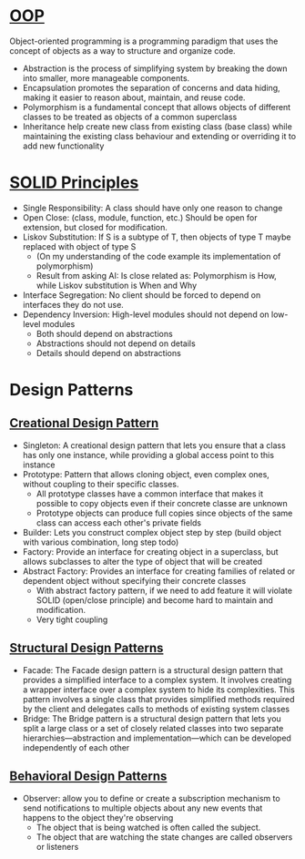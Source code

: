 # [OOP](https://cloudaffle.com/series/object-oriented-typescript/introduction-to-oop/)

Object-oriented programming is a programming paradigm that uses the concept of objects as a way to structure and organize code.

* Abstraction is the process of simplifying system by breaking the down into smaller, more manageable components.
* Encapsulation promotes the separation of concerns and data hiding, making it easier to reason about, maintain, and reuse code.
* Polymorphism is a fundamental concept that allows objects of different classes to be treated as objects of a common superclass
* Inheritance help create new class from existing class (base class) while maintaining the existing class behaviour and extending or overriding it to add new functionality

# [SOLID Principles](https://cloudaffle.com/series/solid-design-principles/what-is-solid/)

* Single Responsibility: A class should have only one reason to change
* Open Close: (class, module, function, etc.) Should be open for extension, but closed for modification.
* Liskov Substitution: If S is a subtype of T, then objects of type T maybe replaced with object of type S
  * (On my understanding of the code example its implementation of polymorphism)
  * Result from asking AI: Is close related as: Polymorphism is How, while Liskov substitution is When and Why
* Interface Segregation: No client should be forced to depend on interfaces they do not use.
* Dependency Inversion: High-level modules should not depend on low-level modules
  * Both should depend on abstractions
  * Abstractions should not depend on details
  * Details should depend on abstractions

# Design Patterns

## [Creational Design Pattern](https://cloudaffle.com/series/creational-design-patterns/intro-to-creational-design-patterns/)

* Singleton: A creational design pattern that lets you ensure that a class has only one instance, while providing a global access point to this instance
* Prototype: Pattern that allows cloning object, even complex ones, without coupling to their specific classes.
  * All prototype classes have a common interface that makes it possible to copy objects even if their concrete classe are unknown
  * Prototype objects can produce full copies since objects of the same class can access each other's private fields
* Builder: Lets you construct complex object step by step (build object with various combination, long step todo)
* Factory: Provide an interface for creating object in a superclass, but allows subclasses to alter the type of object that will be created
* Abstract Factory: Provides an interface for creating families of related or dependent object without specifying their concrete classes
  * With abstract factory pattern, if we need to add feature it will violate SOLID (open/close principle) and become hard to maintain and modification.
  * Very tight coupling

## [Structural Design Patterns](https://cloudaffle.com/series/structural-design-patterns/intro-to-structural-design-patterns/)

* Facade: The Facade design pattern is a structural design pattern that provides a simplified interface to a complex system. It involves creating a wrapper interface over a complex system to hide its complexities. This pattern involves a single class that provides simplified methods required by the client and delegates calls to methods of existing system classes
* Bridge: The Bridge pattern is a structural design pattern that lets you split a large class or a set of closely related classes into two separate hierarchies—abstraction and implementation—which can be developed independently of each other

## [Behavioral Design Patterns](https://cloudaffle.com/series/behavioral-design-patterns/intro-to-behavioral-design-patterns/)

* Observer: allow you to define or create a subscription mechanism to send notifications to multiple objects about any new events that happens to the object they're observing
  * The object that is being watched is often called the subject.
  * The object that are watching the state changes are called observers or listeners